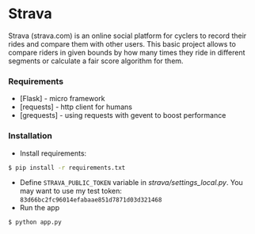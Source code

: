 # Strava
Strava (strava.com) is an online social platform for cyclers to record their rides and compare them with other users.
This basic project allows to compare riders in given bounds by how many times they ride in different segments or calculate a fair score algorithm for them.

### Requirements
* [Flask] - micro framework
* [requests] - http client for humans
* [grequests] - using requests with gevent to boost performance

### Installation
- Install requirements:
```sh
$ pip install -r requirements.txt
```
- Define `STRAVA_PUBLIC_TOKEN` variable in _strava/settings_local.py_. You may want to use my test token: `83d66bc2fc96014efabaae851d7871d03d321468`
- Run the app
```sh
$ python app.py
```